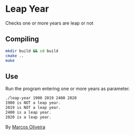 # Leap Year
Checks one or more years are leap or not

## Compiling

```sh
mkdir build && cd build
cmake ..
make
```

## Use
Run the program entering one or more years as parameter.
```sh
./leap-year 1900 2019 2400 2020
1900 is NOT a leap year.
2019 is NOT a leap year.
2400 is a leap year.
2020 is a leap year.
```

By [Marcos Oliveira](https://terminalroot.com.br)
